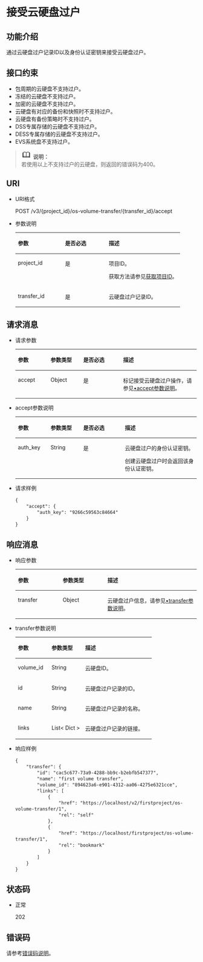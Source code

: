 # 接受云硬盘过户<a name="zh-cn_topic_0102728949"></a>

## 功能介绍<a name="zh-cn_topic_0092901819_section44805042171914"></a>

通过云硬盘过户记录ID以及身份认证密钥来接受云硬盘过户。

## 接口约束<a name="zh-cn_topic_0092901819_section47607821172029"></a>

-   包周期的云硬盘不支持过户。
-   冻结的云硬盘不支持过户。
-   加密的云硬盘不支持过户。
-   云硬盘有对应的备份和快照时不支持过户。
-   云硬盘有备份策略时不支持过户。
-   DSS专属存储的云硬盘不支持过户。
-   DESS专属存储的云硬盘不支持过户。
-   EVS系统盘不支持过户。

>![](public_sys-resources/icon-note.gif) **说明：**   
>若使用以上不支持过户的云硬盘，则返回的错误码为400。  

## URI<a name="section161231357162018"></a>

-   URI格式

    POST /v3/\{project\_id\}/os-volume-transfer/\{transfer\_id\}/accept

-   参数说明

    <a name="table12588112032114"></a>
    <table><thead align="left"><tr id="row758802092117"><th class="cellrowborder" valign="top" width="28.57%" id="mcps1.1.4.1.1"><p id="p4588132015212"><a name="p4588132015212"></a><a name="p4588132015212"></a>参数</p>
    </th>
    <th class="cellrowborder" valign="top" width="26.529999999999998%" id="mcps1.1.4.1.2"><p id="p1758842014216"><a name="p1758842014216"></a><a name="p1758842014216"></a>是否必选</p>
    </th>
    <th class="cellrowborder" valign="top" width="44.9%" id="mcps1.1.4.1.3"><p id="p195886205215"><a name="p195886205215"></a><a name="p195886205215"></a>描述</p>
    </th>
    </tr>
    </thead>
    <tbody><tr id="row15881220162114"><td class="cellrowborder" valign="top" width="28.57%" headers="mcps1.1.4.1.1 "><p id="p858818206218"><a name="p858818206218"></a><a name="p858818206218"></a>project_id</p>
    </td>
    <td class="cellrowborder" valign="top" width="26.529999999999998%" headers="mcps1.1.4.1.2 "><p id="p10589120102111"><a name="p10589120102111"></a><a name="p10589120102111"></a>是</p>
    </td>
    <td class="cellrowborder" valign="top" width="44.9%" headers="mcps1.1.4.1.3 "><p id="p75891120182115"><a name="p75891120182115"></a><a name="p75891120182115"></a>项目ID。</p>
    <p id="p458952013210"><a name="p458952013210"></a><a name="p458952013210"></a>获取方法请参见<a href="获取项目ID.md">获取项目ID</a>。</p>
    </td>
    </tr>
    <tr id="row358911208217"><td class="cellrowborder" valign="top" width="28.57%" headers="mcps1.1.4.1.1 "><p id="p658914208211"><a name="p658914208211"></a><a name="p658914208211"></a>transfer_id</p>
    </td>
    <td class="cellrowborder" valign="top" width="26.529999999999998%" headers="mcps1.1.4.1.2 "><p id="p195891320132117"><a name="p195891320132117"></a><a name="p195891320132117"></a>是</p>
    </td>
    <td class="cellrowborder" valign="top" width="44.9%" headers="mcps1.1.4.1.3 "><p id="p358942015212"><a name="p358942015212"></a><a name="p358942015212"></a>云硬盘过户记录ID。</p>
    </td>
    </tr>
    </tbody>
    </table>


## 请求消息<a name="zh-cn_topic_0092901819_section3832507172056"></a>

-   请求参数

    <a name="zh-cn_topic_0093348349_zh-cn_topic_0093348348_table42671863"></a>
    <table><thead align="left"><tr id="zh-cn_topic_0093348349_zh-cn_topic_0093348348_row12592542"><th class="cellrowborder" valign="top" width="18%" id="mcps1.1.5.1.1"><p id="zh-cn_topic_0093348349_zh-cn_topic_0093348348_p13362997"><a name="zh-cn_topic_0093348349_zh-cn_topic_0093348348_p13362997"></a><a name="zh-cn_topic_0093348349_zh-cn_topic_0093348348_p13362997"></a>参数</p>
    </th>
    <th class="cellrowborder" valign="top" width="18%" id="mcps1.1.5.1.2"><p id="zh-cn_topic_0093348349_zh-cn_topic_0093348348_p8661001"><a name="zh-cn_topic_0093348349_zh-cn_topic_0093348348_p8661001"></a><a name="zh-cn_topic_0093348349_zh-cn_topic_0093348348_p8661001"></a>参数类型</p>
    </th>
    <th class="cellrowborder" valign="top" width="22%" id="mcps1.1.5.1.3"><p id="zh-cn_topic_0093348349_zh-cn_topic_0093348348_p30452481"><a name="zh-cn_topic_0093348349_zh-cn_topic_0093348348_p30452481"></a><a name="zh-cn_topic_0093348349_zh-cn_topic_0093348348_p30452481"></a>是否必选</p>
    </th>
    <th class="cellrowborder" valign="top" width="42%" id="mcps1.1.5.1.4"><p id="zh-cn_topic_0093348349_zh-cn_topic_0093348348_p50731910"><a name="zh-cn_topic_0093348349_zh-cn_topic_0093348348_p50731910"></a><a name="zh-cn_topic_0093348349_zh-cn_topic_0093348348_p50731910"></a>描述</p>
    </th>
    </tr>
    </thead>
    <tbody><tr id="zh-cn_topic_0093348349_zh-cn_topic_0093348348_row5187493615377"><td class="cellrowborder" valign="top" width="18%" headers="mcps1.1.5.1.1 "><p id="zh-cn_topic_0093348349_zh-cn_topic_0093348348_p4112025815377"><a name="zh-cn_topic_0093348349_zh-cn_topic_0093348348_p4112025815377"></a><a name="zh-cn_topic_0093348349_zh-cn_topic_0093348348_p4112025815377"></a>accept</p>
    </td>
    <td class="cellrowborder" valign="top" width="18%" headers="mcps1.1.5.1.2 "><p id="zh-cn_topic_0093348349_zh-cn_topic_0093348348_p4240658415377"><a name="zh-cn_topic_0093348349_zh-cn_topic_0093348348_p4240658415377"></a><a name="zh-cn_topic_0093348349_zh-cn_topic_0093348348_p4240658415377"></a>Object</p>
    </td>
    <td class="cellrowborder" valign="top" width="22%" headers="mcps1.1.5.1.3 "><p id="zh-cn_topic_0093348349_zh-cn_topic_0093348348_p1238131615377"><a name="zh-cn_topic_0093348349_zh-cn_topic_0093348348_p1238131615377"></a><a name="zh-cn_topic_0093348349_zh-cn_topic_0093348348_p1238131615377"></a>是</p>
    </td>
    <td class="cellrowborder" valign="top" width="42%" headers="mcps1.1.5.1.4 "><p id="zh-cn_topic_0093348349_zh-cn_topic_0093348348_p6336250715377"><a name="zh-cn_topic_0093348349_zh-cn_topic_0093348348_p6336250715377"></a><a name="zh-cn_topic_0093348349_zh-cn_topic_0093348348_p6336250715377"></a>标记接受云硬盘过户操作，请参见<a href="#zh-cn_topic_0093348349_li55316081111336">•accept参数说明</a>。</p>
    </td>
    </tr>
    </tbody>
    </table>


-   <a name="zh-cn_topic_0093348349_li55316081111336"></a>accept参数说明

    <a name="zh-cn_topic_0093348349_zh-cn_topic_0092887872_table881415614117"></a>
    <table><thead align="left"><tr id="zh-cn_topic_0093348349_zh-cn_topic_0092887872_row168152061012"><th class="cellrowborder" valign="top" width="18%" id="mcps1.1.5.1.1"><p id="zh-cn_topic_0093348349_zh-cn_topic_0092887872_p17815961816"><a name="zh-cn_topic_0093348349_zh-cn_topic_0092887872_p17815961816"></a><a name="zh-cn_topic_0093348349_zh-cn_topic_0092887872_p17815961816"></a>参数</p>
    </th>
    <th class="cellrowborder" valign="top" width="18%" id="mcps1.1.5.1.2"><p id="zh-cn_topic_0093348349_zh-cn_topic_0092887872_p9815116514"><a name="zh-cn_topic_0093348349_zh-cn_topic_0092887872_p9815116514"></a><a name="zh-cn_topic_0093348349_zh-cn_topic_0092887872_p9815116514"></a>参数类型</p>
    </th>
    <th class="cellrowborder" valign="top" width="23%" id="mcps1.1.5.1.3"><p id="zh-cn_topic_0093348349_zh-cn_topic_0092887872_p11815176017"><a name="zh-cn_topic_0093348349_zh-cn_topic_0092887872_p11815176017"></a><a name="zh-cn_topic_0093348349_zh-cn_topic_0092887872_p11815176017"></a>是否必选</p>
    </th>
    <th class="cellrowborder" valign="top" width="41%" id="mcps1.1.5.1.4"><p id="zh-cn_topic_0093348349_zh-cn_topic_0092887872_p881596417"><a name="zh-cn_topic_0093348349_zh-cn_topic_0092887872_p881596417"></a><a name="zh-cn_topic_0093348349_zh-cn_topic_0092887872_p881596417"></a>描述</p>
    </th>
    </tr>
    </thead>
    <tbody><tr id="zh-cn_topic_0093348349_zh-cn_topic_0092887872_row6815269119"><td class="cellrowborder" valign="top" width="18%" headers="mcps1.1.5.1.1 "><p id="zh-cn_topic_0093348349_p64366674111553"><a name="zh-cn_topic_0093348349_p64366674111553"></a><a name="zh-cn_topic_0093348349_p64366674111553"></a>auth_key</p>
    </td>
    <td class="cellrowborder" valign="top" width="18%" headers="mcps1.1.5.1.2 "><p id="zh-cn_topic_0093348349_p46318102111553"><a name="zh-cn_topic_0093348349_p46318102111553"></a><a name="zh-cn_topic_0093348349_p46318102111553"></a>String</p>
    </td>
    <td class="cellrowborder" valign="top" width="23%" headers="mcps1.1.5.1.3 "><p id="zh-cn_topic_0093348349_p60778811111553"><a name="zh-cn_topic_0093348349_p60778811111553"></a><a name="zh-cn_topic_0093348349_p60778811111553"></a>是</p>
    </td>
    <td class="cellrowborder" valign="top" width="41%" headers="mcps1.1.5.1.4 "><p id="zh-cn_topic_0093348349_p24136681111553"><a name="zh-cn_topic_0093348349_p24136681111553"></a><a name="zh-cn_topic_0093348349_p24136681111553"></a>云硬盘过户的身份认证密钥。</p>
    <p id="zh-cn_topic_0093348349_p1338232914415"><a name="zh-cn_topic_0093348349_p1338232914415"></a><a name="zh-cn_topic_0093348349_p1338232914415"></a>创建云硬盘过户时会返回该身份认证密钥。</p>
    </td>
    </tr>
    </tbody>
    </table>

-   请求样例

    ```
    {
        "accept": {
            "auth_key": "9266c59563c84664"
        }
    }
    ```


## 响应消息<a name="section10834135717381"></a>

-   响应参数

    <a name="zh-cn_topic_0093348349_table1265065712913"></a>
    <table><thead align="left"><tr id="zh-cn_topic_0093348349_row565045719919"><th class="cellrowborder" valign="top" width="24.67753224677532%" id="mcps1.1.4.1.1"><p id="zh-cn_topic_0093348349_p965065715915"><a name="zh-cn_topic_0093348349_p965065715915"></a><a name="zh-cn_topic_0093348349_p965065715915"></a>参数</p>
    </th>
    <th class="cellrowborder" valign="top" width="24.67753224677532%" id="mcps1.1.4.1.2"><p id="zh-cn_topic_0093348349_p1465018571910"><a name="zh-cn_topic_0093348349_p1465018571910"></a><a name="zh-cn_topic_0093348349_p1465018571910"></a>参数类型</p>
    </th>
    <th class="cellrowborder" valign="top" width="50.64493550644935%" id="mcps1.1.4.1.3"><p id="zh-cn_topic_0093348349_p14650857797"><a name="zh-cn_topic_0093348349_p14650857797"></a><a name="zh-cn_topic_0093348349_p14650857797"></a>描述</p>
    </th>
    </tr>
    </thead>
    <tbody><tr id="zh-cn_topic_0093348349_row1465012571994"><td class="cellrowborder" valign="top" width="24.67753224677532%" headers="mcps1.1.4.1.1 "><p id="zh-cn_topic_0093348349_p176508571198"><a name="zh-cn_topic_0093348349_p176508571198"></a><a name="zh-cn_topic_0093348349_p176508571198"></a>transfer</p>
    </td>
    <td class="cellrowborder" valign="top" width="24.67753224677532%" headers="mcps1.1.4.1.2 "><p id="zh-cn_topic_0093348349_p165035718911"><a name="zh-cn_topic_0093348349_p165035718911"></a><a name="zh-cn_topic_0093348349_p165035718911"></a>Object</p>
    </td>
    <td class="cellrowborder" valign="top" width="50.64493550644935%" headers="mcps1.1.4.1.3 "><p id="zh-cn_topic_0093348349_p665065715911"><a name="zh-cn_topic_0093348349_p665065715911"></a><a name="zh-cn_topic_0093348349_p665065715911"></a>云硬盘过户信息，请参见<a href="#zh-cn_topic_0093348349_li12496189111714">•transfer参数说明</a>。</p>
    </td>
    </tr>
    </tbody>
    </table>

-   <a name="zh-cn_topic_0093348349_li12496189111714"></a>transfer参数说明

    <a name="zh-cn_topic_0093348349_zh-cn_topic_0092901819_table6685576181553"></a>
    <table><thead align="left"><tr id="zh-cn_topic_0093348349_zh-cn_topic_0092901819_row1296752181553"><th class="cellrowborder" valign="top" width="24.67753224677532%" id="mcps1.1.4.1.1"><p id="zh-cn_topic_0093348349_zh-cn_topic_0092901819_p37928058181553"><a name="zh-cn_topic_0093348349_zh-cn_topic_0092901819_p37928058181553"></a><a name="zh-cn_topic_0093348349_zh-cn_topic_0092901819_p37928058181553"></a>参数</p>
    </th>
    <th class="cellrowborder" valign="top" width="24.67753224677532%" id="mcps1.1.4.1.2"><p id="zh-cn_topic_0093348349_zh-cn_topic_0092901819_p52273840181553"><a name="zh-cn_topic_0093348349_zh-cn_topic_0092901819_p52273840181553"></a><a name="zh-cn_topic_0093348349_zh-cn_topic_0092901819_p52273840181553"></a>参数类型</p>
    </th>
    <th class="cellrowborder" valign="top" width="50.64493550644935%" id="mcps1.1.4.1.3"><p id="zh-cn_topic_0093348349_zh-cn_topic_0092901819_p42375363181553"><a name="zh-cn_topic_0093348349_zh-cn_topic_0092901819_p42375363181553"></a><a name="zh-cn_topic_0093348349_zh-cn_topic_0092901819_p42375363181553"></a>描述</p>
    </th>
    </tr>
    </thead>
    <tbody><tr id="zh-cn_topic_0093348349_zh-cn_topic_0092901819_row569771417102"><td class="cellrowborder" valign="top" width="24.67753224677532%" headers="mcps1.1.4.1.1 "><p id="zh-cn_topic_0093348349_zh-cn_topic_0092901819_p369761461010"><a name="zh-cn_topic_0093348349_zh-cn_topic_0092901819_p369761461010"></a><a name="zh-cn_topic_0093348349_zh-cn_topic_0092901819_p369761461010"></a>volume_id</p>
    </td>
    <td class="cellrowborder" valign="top" width="24.67753224677532%" headers="mcps1.1.4.1.2 "><p id="zh-cn_topic_0093348349_zh-cn_topic_0092901819_p769712143104"><a name="zh-cn_topic_0093348349_zh-cn_topic_0092901819_p769712143104"></a><a name="zh-cn_topic_0093348349_zh-cn_topic_0092901819_p769712143104"></a>String</p>
    </td>
    <td class="cellrowborder" valign="top" width="50.64493550644935%" headers="mcps1.1.4.1.3 "><p id="zh-cn_topic_0093348349_zh-cn_topic_0092901819_p56979145107"><a name="zh-cn_topic_0093348349_zh-cn_topic_0092901819_p56979145107"></a><a name="zh-cn_topic_0093348349_zh-cn_topic_0092901819_p56979145107"></a>云硬盘ID。</p>
    </td>
    </tr>
    <tr id="zh-cn_topic_0093348349_zh-cn_topic_0092901819_row2457217151019"><td class="cellrowborder" valign="top" width="24.67753224677532%" headers="mcps1.1.4.1.1 "><p id="zh-cn_topic_0093348349_zh-cn_topic_0092901819_p94571174106"><a name="zh-cn_topic_0093348349_zh-cn_topic_0092901819_p94571174106"></a><a name="zh-cn_topic_0093348349_zh-cn_topic_0092901819_p94571174106"></a>id</p>
    </td>
    <td class="cellrowborder" valign="top" width="24.67753224677532%" headers="mcps1.1.4.1.2 "><p id="zh-cn_topic_0093348349_zh-cn_topic_0092901819_p174577172105"><a name="zh-cn_topic_0093348349_zh-cn_topic_0092901819_p174577172105"></a><a name="zh-cn_topic_0093348349_zh-cn_topic_0092901819_p174577172105"></a>String</p>
    </td>
    <td class="cellrowborder" valign="top" width="50.64493550644935%" headers="mcps1.1.4.1.3 "><p id="zh-cn_topic_0093348349_zh-cn_topic_0092901819_p18457171718107"><a name="zh-cn_topic_0093348349_zh-cn_topic_0092901819_p18457171718107"></a><a name="zh-cn_topic_0093348349_zh-cn_topic_0092901819_p18457171718107"></a>云硬盘过户记录的ID。</p>
    </td>
    </tr>
    <tr id="zh-cn_topic_0093348349_zh-cn_topic_0092901819_row527752431012"><td class="cellrowborder" valign="top" width="24.67753224677532%" headers="mcps1.1.4.1.1 "><p id="zh-cn_topic_0093348349_zh-cn_topic_0092901819_p10277112415105"><a name="zh-cn_topic_0093348349_zh-cn_topic_0092901819_p10277112415105"></a><a name="zh-cn_topic_0093348349_zh-cn_topic_0092901819_p10277112415105"></a>name</p>
    </td>
    <td class="cellrowborder" valign="top" width="24.67753224677532%" headers="mcps1.1.4.1.2 "><p id="zh-cn_topic_0093348349_zh-cn_topic_0092901819_p4277132441017"><a name="zh-cn_topic_0093348349_zh-cn_topic_0092901819_p4277132441017"></a><a name="zh-cn_topic_0093348349_zh-cn_topic_0092901819_p4277132441017"></a>String</p>
    </td>
    <td class="cellrowborder" valign="top" width="50.64493550644935%" headers="mcps1.1.4.1.3 "><p id="zh-cn_topic_0093348349_zh-cn_topic_0092901819_p827720241108"><a name="zh-cn_topic_0093348349_zh-cn_topic_0092901819_p827720241108"></a><a name="zh-cn_topic_0093348349_zh-cn_topic_0092901819_p827720241108"></a>云硬盘过户记录的名称。</p>
    </td>
    </tr>
    <tr id="zh-cn_topic_0093348349_zh-cn_topic_0092901819_row10511614102910"><td class="cellrowborder" valign="top" width="24.67753224677532%" headers="mcps1.1.4.1.1 "><p id="zh-cn_topic_0093348349_zh-cn_topic_0092901819_p19144131917296"><a name="zh-cn_topic_0093348349_zh-cn_topic_0092901819_p19144131917296"></a><a name="zh-cn_topic_0093348349_zh-cn_topic_0092901819_p19144131917296"></a>links</p>
    </td>
    <td class="cellrowborder" valign="top" width="24.67753224677532%" headers="mcps1.1.4.1.2 "><p id="zh-cn_topic_0093348349_zh-cn_topic_0092901819_p950720235293"><a name="zh-cn_topic_0093348349_zh-cn_topic_0092901819_p950720235293"></a><a name="zh-cn_topic_0093348349_zh-cn_topic_0092901819_p950720235293"></a>List&lt; Dict &gt;</p>
    </td>
    <td class="cellrowborder" valign="top" width="50.64493550644935%" headers="mcps1.1.4.1.3 "><p id="zh-cn_topic_0093348349_zh-cn_topic_0092901819_p184902291294"><a name="zh-cn_topic_0093348349_zh-cn_topic_0092901819_p184902291294"></a><a name="zh-cn_topic_0093348349_zh-cn_topic_0092901819_p184902291294"></a>云硬盘过户记录的链接。</p>
    </td>
    </tr>
    </tbody>
    </table>

-   响应样例

    ```
    {
        "transfer": {
            "id": "cac5c677-73a9-4288-bb9c-b2ebfb547377", 
            "name": "first volume transfer", 
            "volume_id": "894623a6-e901-4312-aa06-4275e6321cce", 
            "links": [
                {
                    "href": "https://localhost/v2/firstproject/os-volume-transfer/1", 
                    "rel": "self"
                }, 
                {
                    "href": "https://localhost/firstproject/os-volume-transfer/1", 
                    "rel": "bookmark"
                }
            ]
        }
    }
    ```


## 状态码<a name="zh-cn_topic_0092901819_section10353980172239"></a>

-   正常

    202


## 错误码<a name="section431317151242"></a>

请参考[错误码说明](错误码说明.md)。

